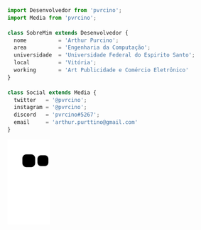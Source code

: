 ```js
import Desenvolvedor from 'pvrcino';
import Media from 'pvrcino';

class SobreMim extends Desenvolvedor {
  nome          = 'Arthur Purcino';
  area          = 'Engenharia da Computação';
  universidade  = 'Universidade Federal do Espirito Santo';
  local         = 'Vitória';
  working       = 'Art Publicidade e Comércio Eletrônico'
}

class Social extends Media {
  twitter   = '@pvrcino';
  instagram = '@pvrcino';
  discord   = 'pvrcino#5267';
  email     = 'arthur.purttino@gmail.com'
}
```
  ![Snake animation](https://github.com/pvrcino/pvrcino/blob/output/github-contribution-grid-snake.svg)
